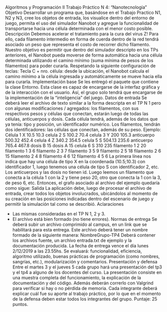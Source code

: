 Algoritmos y Programación II
Trabajo Práctico N 4:
“Nanotecnología”
Objetivo
Desarrollar un programa que, basándose en el Trabajo Practico N1, N2 y N3,
cree los objetos de entrada, los visualice dentro del entorno de juego, permita el uso
del simulador Nanobot y agregue la funcionalidad de transportarse hacia una célula
determinada con el menor costo posible.
Descripción
Debemos acelerar el tratamiento para la cura del virus Z! Para ello, cada
filamento intermedio en forma de cuerda dentro de la red tendrá asociado un peso
que representa el costo de recorrer dicho filamento.
Nuestro objetivo es permitir que dentro del simulador descripto en los TPs
anteriores, el Nanobot pueda moverse de forma automática hacia una célula
determinada utilizando el camino mínimo (suma mínima de pesos de los filamentos)
para poder curarla. Respetando la siguiente configuración de teclas:
Tecla C + nro. célula: desde la ubicación, el Nanobot calcula el camino mínimo a la
célula ingresada y automáticamente se mueve hacia ella para curarla.
Implementación base
Se les entregó el paquete que contiene la clase Entorno. Esta clase es capaz de
encargarse de la interfaz gráfica y de la interacción con el usuario. Así, el grupo solo
tendrá que encargarse de la implementación de la “inteligencia” del juego.
Datos de entrada
Se deberá leer el archivo de texto similar a la forma descripta en el TP N 1 pero
con algunas modificaciones / agregados: los filamentos, con sus respectivos pesos y
células que conectan, estarán luego de todas las células, anticuerpos y dosis. Cada
célula tendrá, además de los datos que ya tenía: tipo y posición, un identificador
numérico. Los filamentos, tendrán dos identificadores: las células que conectan,
además de su peso.
Ejemplo:
Célula 1 X 10.5 10.3
celula 2 S 100.2 70.4
celula 3 Y 200 105.3
anticuerpo 500.32 452.4
celula 4 Z 340.2 354.5
celula 5 S 504.13 235.6
anticuerpo 765.4 467.8
dosis B 15
dosis A 15
celula 6 S 310 235
filamento 1 2 20
filamento 1 3 6
filamento 2 3 7
filamento 3 5 9
filamento 2 5 18
filamento 2 6 15
filamento 2 4 8
filamento 4 6 12
filamento 4 5 6
La primera línea nos indica que hay una célula de tipo X en la coordenada
(10.5;10.3) con identificador 1, luego tenemos una célula de tipo S con identificador 2,
etc. Los anticuerpos y las dosis no tienen id.
Luego leemos un filamento que conecta a la célula 1 con la 2 y tiene peso 20, otro que
conecta la 1 con la 3, de peso 6, etc.
Entonces, el grafo asociado al archivo del ejemplo quedaría como sigue:
Salida
La aplicación debe, luego de procesar el archivo de entrada, crear todos los
objetos involucrados, ubicándolos al momento de su creación en las posiciones
indicadas dentro del escenario de juego y permitir la simulación tal como se describió.
Aclaraciones
- Las mismas consideradas en el TP N 1, 2 y 3.
- El archivo está bien formado (no tiene errores).
Normas de entrega
Se deberá subir un archivo comprimido al campus, en un link que se habilitará
para esta entrega. Este archivo deberá tener un nombre formado de la siguiente
manera:
NombreGrupo-TP4
Deberá contener los archivos fuente, un archivo entrada.txt de ejemplo y la
documentación producida.
La fecha de entrega vence el día lunes 2/12/2019 a las 23.55hs.
Se evaluará: funcionalidad, eficiencia, algoritmo utilizado, buenas prácticas de
programación (como nombres, sangrías, etc.), modularización y comentarios.
Presentación y defensa
Entre el martes 3 y el jueves 5 cada grupo hará una presentación del tp3 y el tp4 a
alguno de los docentes del curso. La presentación consiste en una muestra completa
del funcionamiento, la explicación de la documentación y del código. Además deberán
correrlo con Valgrind para verificar si hay o no pérdida de memoria. Cada integrante
deberá explicar cuál fue su aporte al trabajo práctico, por lo que en el momento de la
defensa deben estar todos los integrantes del grupo.
Puntaje: 25 puntos.